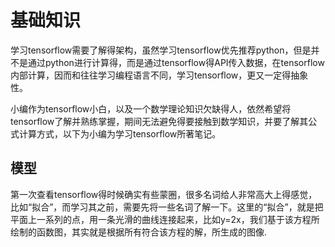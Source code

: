 # 基础知识   
学习tensorflow需要了解得架构，虽然学习tensorflow优先推荐python，但是并不是通过python进行计算得，而是通过tensorflow得API传入数据，在tensorflow内部计算，因而和往往学习编程语言不同，学习tensorflow，更又一定得抽象性。    

小编作为tensorflow小白，以及一个数学理论知识欠缺得人，依然希望将tensorflow了解并熟练掌握，期间无法避免得要接触到数学知识，并要了解其公式计算方式，以下为小编为学习tensorflow所著笔记。

## 模型
 第一次查看tensorflow得时候确实有些蒙圈，很多名词给人非常高大上得感觉，比如“拟合”，而学习其之前，需要先将一些名词了解一下。这里的“拟合”，就是把平面上一系列的点，用一条光滑的曲线连接起来，比如y=2x，我们基于该方程所绘制的函数图，其实就是根据所有符合该方程的解，所生成的图像.
